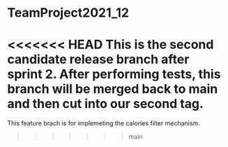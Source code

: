 # TeamProject2021_12

<<<<<<< HEAD
This is the second candidate release branch after sprint 2. After performing tests, this branch will be merged back to main and then cut into our second tag.
=======
This feature brach is for implemeting the calories filter mechanism.
>>>>>>> main
